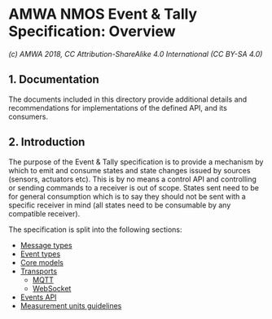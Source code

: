 # AMWA NMOS Event & Tally Specification: Overview

_(c) AMWA 2018, CC Attribution-ShareAlike 4.0 International (CC BY-SA 4.0)_

## 1. Documentation

The documents included in this directory provide additional details and recommendations for implementations of the defined API, and its consumers.

## 2. Introduction

The purpose of the Event & Tally specification is to provide a mechanism by which to emit and consume states and state changes issued by sources (sensors, actuators etc). This is by no means a control API and controlling or sending commands to a receiver is out of scope. States sent need to be for general consumption which is to say they should not be sent with a specific receiver in mind (all states need to be consumable by any compatible receiver).

The specification is split into the following sections:

* [Message types](2.0.%20Message%20types.md)
* [Event types](3.0.%20Event%20types.md)
* [Core models](4.0.%20Core%20models.md)
* [Transports](5.0.%20Transports.md)
  * [MQTT](5.1.%20Transport%20-%20MQTT.md)
  * [WebSocket](5.2.%20Transport%20-%20Websocket.md)
* [Events API](6.0.%20Event%20and%20tally%20rest%20api.md)
* [Measurement units guidelines](7.0.%20Measurement%20units%20guidelines.md)
